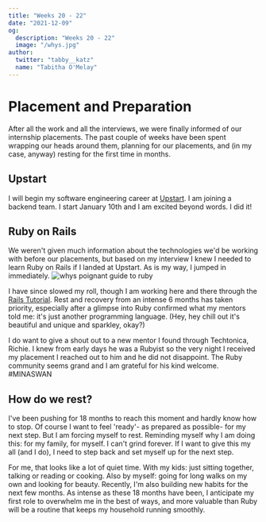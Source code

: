 ```yaml
---
title: "Weeks 20 - 22"
date: "2021-12-09"
og:
  description: "Weeks 20 - 22"
  image: "/whys.jpg"
author:
  twitter: "tabby__katz"
  name: "Tabitha O'Melay"
---
```


# Placement and Preparation

After all the work and all the interviews, we were finally informed of our internship placements. The past couple of weeks have been spent wrapping our heads around them, planning for our placements, and (in my case, anyway) resting for the first time in months.

## Upstart

I will begin my software engineering career at [Upstart](https://www.upstart.com/careers). I am joining a backend team. I start January 10th and I am excited beyond words. I did it!

## Ruby on Rails

We weren't given much information about the technologies we'd be working with before our placements, but based on my interview I knew I needed to learn Ruby on Rails if I landed at Upstart. As is my way, I jumped in immediately.
![whys poignant guide to ruby](/whys.jpg)

I have since slowed my roll, though I am working here and there through the [Rails Tutorial](https://www.railstutorial.org/). Rest and recovery from an intense 6 months has taken priority, especially after a glimpse into Ruby confirmed what my mentors told me: it's just another programming language. (Hey, hey chill out it's beautiful and unique and sparkley, okay?)

I do want to give a shout out to a new mentor I found through Techtonica, Richie. I knew from early days he was a Rubyist so the very night I received my placement I reached out to him and he did not disappoint. The Ruby community seems grand and I am grateful for his kind welcome. #MINASWAN

## How do we rest?

I've been pushing for 18 months to reach this moment and hardly know how to stop. Of course I want to feel 'ready'- as prepared as possible- for my next step. But I am forcing myself to rest. Reminding myself why I am doing this: for my family, for myself. I can't grind forever. If I want to give this my all (and I do), I need to step back and set myself up for the next step.

For me, that looks like a lot of quiet time. With my kids: just sitting together, talking or reading or cooking. Also by myself: going for long walks on my own and looking for beauty. Recently, I'm also building new habits for the next few months. As intense as these 18 months have been, I anticipate my first role to overwhelm me in the best of ways, and more valuable than Ruby will be a routine that keeps my household running smoothly.
